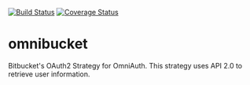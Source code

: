 [![Build Status](https://travis-ci.org/ylaguna/omnibucket.svg?branch=master)](https://travis-ci.org/ylaguna/omnibucket)
[![Coverage Status](https://coveralls.io/repos/github/ylaguna/omnibucket/badge.svg?branch=master)](https://coveralls.io/github/ylaguna/omnibucket?branch=master)


# omnibucket

Bitbucket's OAuth2 Strategy for OmniAuth. This strategy uses API 2.0 to retrieve user information.
